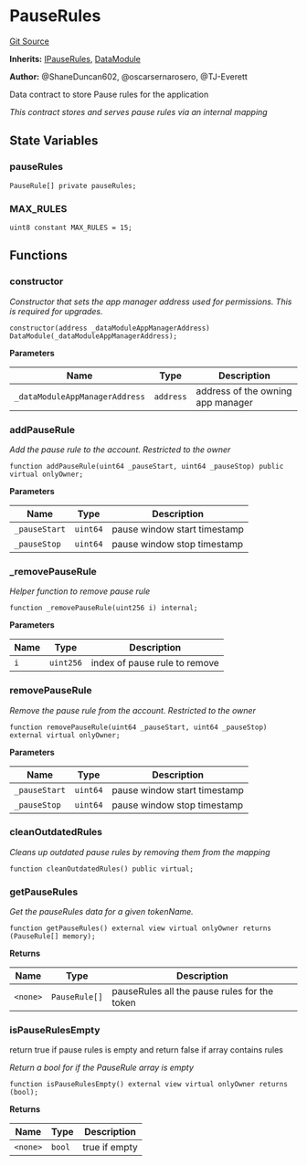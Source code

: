 # PauseRules
[Git Source](https://github.com/thrackle-io/tron/blob/2c06fb72526db5cd6662cbeec5fef5842b764c6f/src/client/application/data/PauseRules.sol)

**Inherits:**
[IPauseRules](/src/client/application/data/IPauseRules.sol/interface.IPauseRules.md), [DataModule](/src/client/application/data/DataModule.sol/abstract.DataModule.md)

**Author:**
@ShaneDuncan602, @oscarsernarosero, @TJ-Everett

Data contract to store Pause rules for the application

*This contract stores and serves pause rules via an internal mapping*


## State Variables
### pauseRules

```solidity
PauseRule[] private pauseRules;
```


### MAX_RULES

```solidity
uint8 constant MAX_RULES = 15;
```


## Functions
### constructor

*Constructor that sets the app manager address used for permissions. This is required for upgrades.*


```solidity
constructor(address _dataModuleAppManagerAddress) DataModule(_dataModuleAppManagerAddress);
```
**Parameters**

|Name|Type|Description|
|----|----|-----------|
|`_dataModuleAppManagerAddress`|`address`|address of the owning app manager|


### addPauseRule

*Add the pause rule to the account. Restricted to the owner*


```solidity
function addPauseRule(uint64 _pauseStart, uint64 _pauseStop) public virtual onlyOwner;
```
**Parameters**

|Name|Type|Description|
|----|----|-----------|
|`_pauseStart`|`uint64`|pause window start timestamp|
|`_pauseStop`|`uint64`|pause window stop timestamp|


### _removePauseRule

*Helper function to remove pause rule*


```solidity
function _removePauseRule(uint256 i) internal;
```
**Parameters**

|Name|Type|Description|
|----|----|-----------|
|`i`|`uint256`|index of pause rule to remove|


### removePauseRule

*Remove the pause rule from the account. Restricted to the owner*


```solidity
function removePauseRule(uint64 _pauseStart, uint64 _pauseStop) external virtual onlyOwner;
```
**Parameters**

|Name|Type|Description|
|----|----|-----------|
|`_pauseStart`|`uint64`|pause window start timestamp|
|`_pauseStop`|`uint64`|pause window stop timestamp|


### cleanOutdatedRules

*Cleans up outdated pause rules by removing them from the mapping*


```solidity
function cleanOutdatedRules() public virtual;
```

### getPauseRules

*Get the pauseRules data for a given tokenName.*


```solidity
function getPauseRules() external view virtual onlyOwner returns (PauseRule[] memory);
```
**Returns**

|Name|Type|Description|
|----|----|-----------|
|`<none>`|`PauseRule[]`|pauseRules all the pause rules for the token|


### isPauseRulesEmpty

return true if pause rules is empty and return false if array contains rules

*Return a bool for if the PauseRule array is empty*


```solidity
function isPauseRulesEmpty() external view virtual onlyOwner returns (bool);
```
**Returns**

|Name|Type|Description|
|----|----|-----------|
|`<none>`|`bool`|true if empty|


